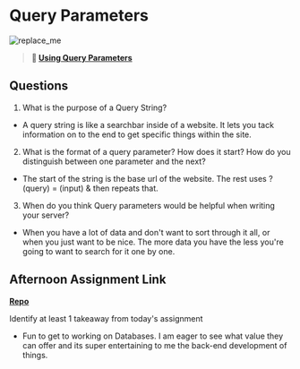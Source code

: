 # Query Parameters

![replace_me](https://codeworks.blob.core.windows.net/public/assets/img/illustrations/placeholder.svg)

> **📖 [Using Query Parameters](https://codeworksacademy.com/fs-student-guide/resources/wk5/01-Query-Parameters)**

## Questions

1. What is the purpose of a Query String?

- A query string is like a searchbar inside of a website. It lets you tack information on to the end to get specific things within the site. 

2. What is the format of a query parameter? How does it start? How do you distinguish between one parameter and the next?

- The start of the string is the base url of the website. The rest uses ? (query) = (input) & then repeats that.

3. When do you think Query parameters would be helpful when writing your server?

- When you have a lot of data and don't want to sort through it all, or when you just want to be nice. The more data you have the less you're going to want to search for it one by one.

## Afternoon Assignment Link

**[Repo](https://github.com/HawkesJ02/FoxholeList)**

Identify at least 1 takeaway from today's assignment

- Fun to get to working on Databases. I am eager to see what value they can offer and its super entertaining to me the back-end development of things. 
